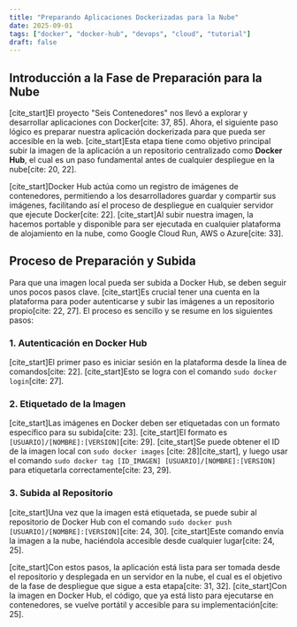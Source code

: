 ```yaml
---
title: "Preparando Aplicaciones Dockerizadas para la Nube"
date: 2025-09-01
tags: ["docker", "docker-hub", "devops", "cloud", "tutorial"]
draft: false
---
```

## Introducción a la Fase de Preparación para la Nube

[cite_start]El proyecto "Seis Contenedores" nos llevó a explorar y desarrollar aplicaciones con Docker[cite: 37, 85]. Ahora, el siguiente paso lógico es preparar nuestra aplicación dockerizada para que pueda ser accesible en la web. [cite_start]Esta etapa tiene como objetivo principal subir la imagen de la aplicación a un repositorio centralizado como **Docker Hub**, el cual es un paso fundamental antes de cualquier despliegue en la nube[cite: 20, 22].

[cite_start]Docker Hub actúa como un registro de imágenes de contenedores, permitiendo a los desarrolladores guardar y compartir sus imágenes, facilitando así el proceso de despliegue en cualquier servidor que ejecute Docker[cite: 22]. [cite_start]Al subir nuestra imagen, la hacemos portable y disponible para ser ejecutada en cualquier plataforma de alojamiento en la nube, como Google Cloud Run, AWS o Azure[cite: 33].

## Proceso de Preparación y Subida

Para que una imagen local pueda ser subida a Docker Hub, se deben seguir unos pocos pasos clave. [cite_start]Es crucial tener una cuenta en la plataforma para poder autenticarse y subir las imágenes a un repositorio propio[cite: 22, 27]. El proceso es sencillo y se resume en los siguientes pasos:

### 1. Autenticación en Docker Hub
[cite_start]El primer paso es iniciar sesión en la plataforma desde la línea de comandos[cite: 22]. [cite_start]Esto se logra con el comando `sudo docker login`[cite: 27].

### 2. Etiquetado de la Imagen
[cite_start]Las imágenes en Docker deben ser etiquetadas con un formato específico para su subida[cite: 23]. [cite_start]El formato es `[USUARIO]/[NOMBRE]:[VERSION]`[cite: 29]. [cite_start]Se puede obtener el ID de la imagen local con `sudo docker images` [cite: 28][cite_start], y luego usar el comando `sudo docker tag [ID_IMAGEN] [USUARIO]/[NOMBRE]:[VERSION]` para etiquetarla correctamente[cite: 23, 29].

### 3. Subida al Repositorio
[cite_start]Una vez que la imagen está etiquetada, se puede subir al repositorio de Docker Hub con el comando `sudo docker push [USUARIO]/[NOMBRE]:[VERSION]`[cite: 24, 30]. [cite_start]Este comando envía la imagen a la nube, haciéndola accesible desde cualquier lugar[cite: 24, 25].

[cite_start]Con estos pasos, la aplicación está lista para ser tomada desde el repositorio y desplegada en un servidor en la nube, el cual es el objetivo de la fase de despliegue que sigue a esta etapa[cite: 31, 32]. [cite_start]Con la imagen en Docker Hub, el código, que ya está listo para ejecutarse en contenedores, se vuelve portátil y accesible para su implementación[cite: 25].